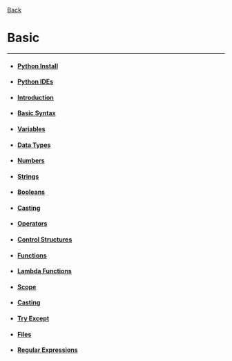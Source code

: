 [Back](../README.md)

# Basic
---
- #### [Python Install](basic/python_install.md)
- #### [Python IDEs](basic/ides.md)
- #### [Introduction](basic/introduction.md)
- #### [Basic Syntax](basic/basic_syntax.md)
- #### [Variables](basic/variables.md)
- #### [Data Types](basic/data_types.md)
- #### [Numbers](basic/numbers.md)
- #### [Strings](basic/strings.md)
- #### [Booleans](basic/booleans.md)
- #### [Casting](basic/casting.md)
- #### [Operators](basic/operators.md)
- #### [Control Structures](basic/control_structures.md)
- #### [Functions](basic/functions.md)
- #### [Lambda Functions](basic/lambda_functions.md)
- #### [Scope](basic/scope.md)
- #### [Casting](basic/casting.md)
- #### [Try Except](basic/try_except.md)
- #### [Files](basic/files.md)
- #### [Regular Expressions](basic/regular_expressions.md)